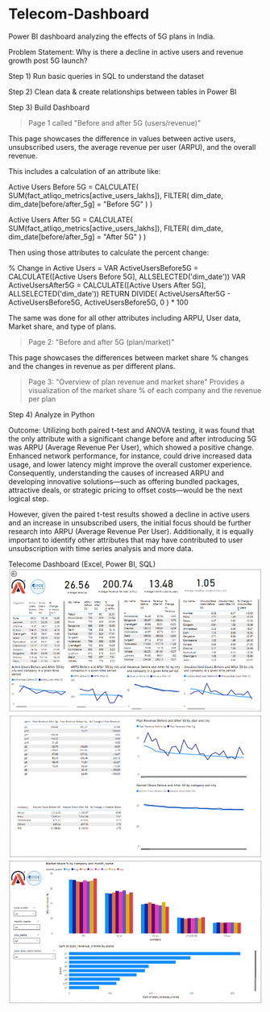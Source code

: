 # Telecom-Dashboard
Power BI dashboard analyzing the effects of 5G plans in India.  

Problem Statement:
Why is there a decline in active users and revenue growth post 5G launch?

Step 1) 
Run basic queries in SQL to understand the dataset 

Step 2)
Clean data & create relationships between tables in Power BI 

Step 3) 
Build Dashboard

> Page 1 called "Before and after 5G (users/revenue)"

This page showcases the difference in values between active users, unsubscribed users, the average revenue per user (ARPU), and the overall revenue. 

This includes a calculation of an attribute like:

Active Users Before 5G = CALCULATE( SUM(fact_atliqo_metrics[active_users_lakhs]), FILTER( dim_date, dim_date[before/after_5g] = "Before 5G" ) )

Active Users After 5G = CALCULATE( SUM(fact_atliqo_metrics[active_users_lakhs]), FILTER( dim_date, dim_date[before/after_5g] = "After 5G" ) )

Then using those attributes to calculate the percent change: 

% Change in Active Users = 
VAR ActiveUsersBefore5G = CALCULATE([Active Users Before 5G], ALLSELECTED('dim_date'))
VAR ActiveUsersAfter5G = CALCULATE([Active Users After 5G], ALLSELECTED('dim_date'))
RETURN DIVIDE(
    ActiveUsersAfter5G - ActiveUsersBefore5G,
    ActiveUsersBefore5G,
    0
) * 100

The same was done for all other attributes including ARPU, User data, Market share, and type of plans. 

> Page 2: "Before and after 5G (plan/market)" 

This page showcases the differences between market share % changes and the changes in revenue as per different plans. 

> Page 3: "Overview of plan revenue and market share" 
Provides a visualization of the market share % of each company and the revenue per plan

Step 4) Analyze in Python

Outcome: Utilizing both paired t-test and ANOVA testing, it was found that the only attribute with a significant change before and after introducing 5G was ARPU (Average Revenue Per User), which showed a positive change. Enhanced network performance, for instance, could drive increased data usage, and lower latency might improve the overall customer experience. Consequently, understanding the causes of increased ARPU and developing innovative solutions—such as offering bundled packages, attractive deals, or strategic pricing to offset costs—would be the next logical step.

However, given the paired t-test results showed a decline in active users and an increase in unsubscribed users, the initial focus should be further research into ARPU (Average Revenue Per User). Additionally, it is equally important to identify other attributes that may have contributed to user unsubscription with time series analysis and more data. 

 Telecome Dashboard (Excel, Power BI, SQL)
![Screen Shot 2025-02-21 at 8 09 38 PM](https://github.com/UserDna95/Telecom-Dashboard/blob/main/2025-02-21.png)
![Screen Shot 2025-02-21 at 8 09 38 PM](https://github.com/UserDna95/Telecom-Dashboard/blob/main/2025-02-21%20(1).png)
![Screen Shot 2025-02-21 at 8 09 38 PM](https://github.com/UserDna95/Telecom-Dashboard/blob/main/2025-02-21%20(2).png)
